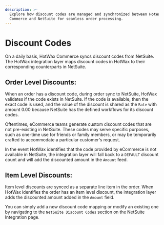 ```yaml
---
description: >-
  Explore how discount codes are managed and synchronized between HotWax
  Commerce and NetSuite for seamless order processing.
---
```


# Discount Codes

On a daily basis, HotWax Commerce syncs discount codes from NetSuite. The HotWax integration layer maps discount codes in HotWax to their corresponding counterparts in NetSuite.

## Order Level Discounts:

When an order has a discount code, during order sync to NetSuite, HotWax validates if the code exists in NetSuite. If the code is available, then the exact code is used, and the value of the discount is shared as the `Rate` with amount 0.00 because NetSuite has the defined workflows for its discount codes.

Oftentimes, eCommerce teams generate custom discount codes that are not pre-existing in NetSuite. These codes may serve specific purposes, such as one-time use for friends or family members, or may be temporarily crafted to accommodate a particular customer's request.

In the event HotWax identifies that the code provided by eCommerce is not available in NetSuite, the integration layer will fall back to a `DEFAULT` discount count and will add the discounted amount in the `Amount` feed.

## Item Level Discounts:

Item level discounts are synced as a separate line item in the order. When HotWax identifies the order has an item level discount, the integration layer adds the discounted amount added in the `Amount` field.

You can simply add a new discount code mapping or modify an existing one by navigating to the `NetSuite Discount Codes` section on the NetSuite Integration page.
